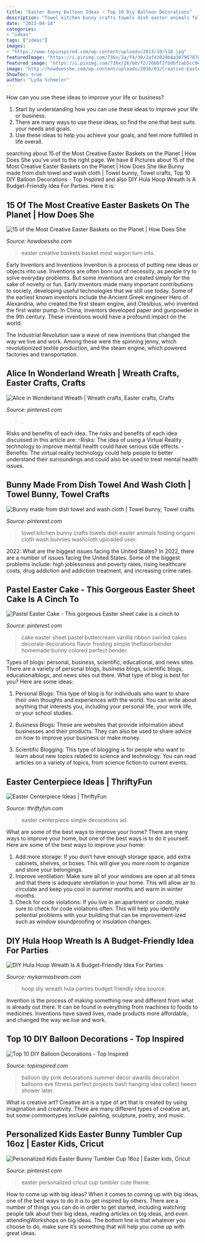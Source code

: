 ```yaml
---
title: "Easter Bunny Balloon Ideas ~ Top 10 Diy Balloon Decorations"
description: "Towel kitchen bunny crafts towels dish easter animals folding origami cloth wash bunnies washcloth uploaded user"
date: "2023-04-14"
categories:
- "ideas"
tags: ["ideas"]
images:
- "https://www.topinspired.com/wp-content/uploads/2013/10/518.jpg"
featuredImage: "https://i.pinimg.com/736x/2a/f4/30/2af43029b8a3079678785a1665a17203--wonderland-party-alice-in-wonderland.jpg"
featured_image: "https://i.pinimg.com/736x/26/b0/f2/26b0f2fbdbf1ab5cc9e7d87fd6d73d5c.jpg"
image: "http://howdoesshe.com/wp-content/uploads/2016/03/Creative-Easter-baskets-12.jpg"
ShowToc: true
author: "Lyda Schmeler"
---
```



How can you use these ideas to improve your life or business?
1. Start by understanding how you can use these ideas to improve your life or business.
2. There are many ways to use these ideas, so find the one that best suits your needs and goals.
3. Use these ideas to help you achieve your goals, and feel more fulfilled in life overall.

	

		
searching about 15 of the Most Creative Easter Baskets on the Planet | How Does She you've visit to the right page. We have 8 Pictures about 15 of the Most Creative Easter Baskets on the Planet | How Does She like Bunny made from dish towel and wash cloth | Towel bunny, Towel crafts, Top 10 DIY Balloon Decorations - Top Inspired and also DIY Hula Hoop Wreath Is A Budget-Friendly Idea For Parties. Here it is:
		
    
## 15 Of The Most Creative Easter Baskets On The Planet | How Does She

<img loading=lazy src="http://howdoesshe.com/wp-content/uploads/2016/03/Creative-Easter-baskets-12.jpg" onerror="this.onerror=null;this.src='https://tse2.mm.bing.net/th?id=OIP.RMjktA0WhMygb_giEi-crQHaQL&amp;pid=15.1';" alt="15 of the Most Creative Easter Baskets on the Planet | How Does She">

_Source: howdoesshe.com_

>easter creative baskets basket most wagon turn into. 

	

Early Inventors and Inventions
Invention is a process of putting new ideas or objects into use. Inventions are often born out of necessity, as people try to solve everyday problems. But some inventions are created simply for the sake of novelty or fun. Early inventors made many important contributions to society, developing useful technologies that we still use today.
Some of the earliest known inventors include the Ancient Greek engineer Hero of Alexandria, who created the first steam engine, and Ctesibius, who invented the first water pump. In China, inventors developed paper and gunpowder in the 9th century. These inventions would have a profound impact on the world.

The Industrial Revolution saw a wave of new inventions that changed the way we live and work. Among these were the spinning jenny, which revolutionized textile production, and the steam engine, which powered factories and transportation.

    
## Alice In Wonderland Wreath | Wreath Crafts, Easter Crafts, Crafts

<img loading=lazy src="https://i.pinimg.com/736x/2a/f4/30/2af43029b8a3079678785a1665a17203--wonderland-party-alice-in-wonderland.jpg" onerror="this.onerror=null;this.src='https://tse3.mm.bing.net/th?id=OIP.FudTxfuCCnVNN_rWJxQh1QHaJ6&amp;pid=15.1';" alt="Alice in Wonderland Wreath | Wreath crafts, Easter crafts, Crafts">

_Source: pinterest.com_

>. 

	

Risks and benefits of each idea.
The risks and benefits of each idea discussed in this article are: 
-Risks: The idea of using a Virtual Reality technology to improve mental health could have serious side effects.
-Benefits: The virtual reality technology could help people to better understand their surroundings and could also be used to treat mental health issues.

    
## Bunny Made From Dish Towel And Wash Cloth | Towel Bunny, Towel Crafts

<img loading=lazy src="https://i.pinimg.com/736x/4a/2e/fc/4a2efc45d92d30339b7ee26778d6ed40--towel-origami-towel-animals.jpg" onerror="this.onerror=null;this.src='https://tse4.mm.bing.net/th?id=OIP.7HkFkb1OhzNkes4I5rpIvQHaJ6&amp;pid=15.1';" alt="Bunny made from dish towel and wash cloth | Towel bunny, Towel crafts">

_Source: pinterest.com_

>towel kitchen bunny crafts towels dish easter animals folding origami cloth wash bunnies washcloth uploaded user. 

	

2022: What are the biggest issues facing the United States?
In 2022, there are a number of issues facing the United States. Some of the biggest problems include: high joblessness and poverty rates, rising healthcare costs, drug addiction and addiction treatment, and increasing crime rates.

    
## Pastel Easter Cake - This Gorgeous Easter Sheet Cake Is A Cinch To

<img loading=lazy src="https://i.pinimg.com/736x/ae/20/d5/ae20d5544af451c88ab2c723a724ed6c.jpg" onerror="this.onerror=null;this.src='https://tse2.mm.bing.net/th?id=OIP.1NyGDPleWmryYnMLXR5yOgHaLF&amp;pid=15.1';" alt="Pastel Easter Cake - This gorgeous Easter sheet cake is a cinch to">

_Source: pinterest.com_

>cake easter sheet pastel buttercream vanilla ribbon swirled cakes decorate decorations flavor frosting simple theflavorbender homemade bunny colored perfect bender. 

	

Types of blogs: personal, business, scientific, educational, and news sites.
There are a variety of personal blogs, business blogs, scientific blogs, educationalblogs, and news sites out there. What type of blog is best for you? Here are some ideas:
1. Personal Blogs: This type of blog is for individuals who want to share their own thoughts and experiences with the world. You can write about anything that interests you, including your personal life, your work life, or your school studies.

2. Business Blogs: These are websites that provide information about businesses and their products. They can also be used to share advice on how to improve your business or make money.

3. Scientific Blogging: This type of blogging is for people who want to learn about new topics related to science and technology. You can read articles on a variety of topics, from science fiction to current events.


    
## Easter Centerpiece Ideas | ThriftyFun

<img loading=lazy src="http://img.thrfun.com/img/104/261/simple_easter_centerpiece_2_l.jpg" onerror="this.onerror=null;this.src='https://tse4.mm.bing.net/th?id=OIP.cC1_3ZudWSTu52KIqaYqNwHaMG&amp;pid=15.1';" alt="Easter Centerpiece Ideas | ThriftyFun">

_Source: thriftyfun.com_

>easter centerpiece simple decorations ad. 

	

What are some of the best ways to improve your home?
There are many ways to improve your home, but one of the best ways is to do it yourself. Here are some of the best ways to improve your home: 
1. Add more storage: If you don’t have enough storage space, add extra cabinets, shelves, or boxes. This will give you more room to organize and store your belongings. 
2. Improve ventilation: Make sure all of your windows are open at all times and that there is adequate ventilation in your home. This will allow air to circulate and keep you cool in summer months and warm in winter months. 
3. Check for code violations: If you live in an apartment or condo, make sure to check for code violations often. This will help you identify potential problems with your building that can be improvement-ized such as window soundproofing or insulation changes.

    
## DIY Hula Hoop Wreath Is A Budget-Friendly Idea For Parties

<img loading=lazy src="https://mykarmastream.com/wp-content/uploads/2018/01/diy-hoola-hoop-wreath-.jpg" onerror="this.onerror=null;this.src='https://tse1.mm.bing.net/th?id=OIP.ccXLLWj7Nu_vjocJ8iaGvwHaLH&amp;pid=15.1';" alt="DIY Hula Hoop Wreath Is A Budget-Friendly Idea For Parties">

_Source: mykarmastream.com_

>hoop diy wreath hula parties budget friendly idea source. 

	

Invention is the process of making something new and different from what is already out there. It can be found in everything from machines to foods to medicines. Inventions have saved lives, made products more affordable, and changed the way we live and work.

    
## Top 10 DIY Balloon Decorations - Top Inspired

<img loading=lazy src="https://www.topinspired.com/wp-content/uploads/2013/10/518.jpg" onerror="this.onerror=null;this.src='https://tse4.mm.bing.net/th?id=OIP.3kyQ13NVzFCc3wAnwQbOfAHaLF&amp;pid=15.1';" alt="Top 10 DIY Balloon Decorations - Top Inspired">

_Source: topinspired.com_

>balloon diy pink decorations summer decor awards decoration balloons eve fitness perfect projects bash hanging idea collect tween shower later. 

	

What is creative art?
Creative art is a type of art that is created by using imagination and creativity. There are many different types of creative art, but some commontypes include painting, sculpture, poetry, and music.

    
## Personalized Kids Easter Bunny Tumbler Cup 16oz | Easter Kids, Cricut

<img loading=lazy src="https://i.pinimg.com/736x/26/b0/f2/26b0f2fbdbf1ab5cc9e7d87fd6d73d5c.jpg" onerror="this.onerror=null;this.src='https://tse4.mm.bing.net/th?id=OIP.krIiS-2SFgOs9KUInWp71QHaIW&amp;pid=15.1';" alt="Personalized Kids Easter Bunny Tumbler Cup 16oz | Easter kids, Cricut">

_Source: pinterest.com_

>easter personalized cricut cup tumbler cute theme. 

	

How to come up with big ideas?
When it comes to coming up with big ideas, one of the best ways to do it is to get inspired by others. There are a number of things you can do in order to get started, including watching people talk about their big ideas, reading articles on big ideas, and even attendingWorkshops on big ideas. The bottom line is that whatever you choose to do, make sure it’s something that will help you come up with great ideas.

